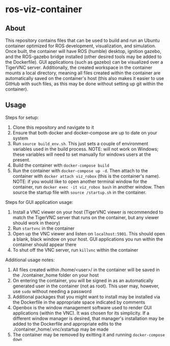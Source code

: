 # ros-viz-container
## About
This repository contains files that can be used to build and run an Ubuntu container optimized for ROS development, visualization, and simulation. Once built, the container will have ROS (humble) desktop, ignition gazebo, and the ROS-gazebo bridge installed (other desired tools may be added to the Dockerfile). GUI applications (such as gazebo) can be visualized over a TigerVNC server. Additionally, the created workspace in the container mounts a local directory, meaning all files created within the container are automatically saved on the container's host (this also makes it easier to use GitHub with such files, as this may be done without setting up git within the container).
## Usage
Steps for setup:
1.  Clone this repository and navigate to it
2.  Ensure that both docker and docker-compose are up to date on your system
3.  Run `source build_env.sh`. This just sets a couple of environment variables used in the build process. NOTE: will not work on Windows; these variables will need to set manually for windows users at the present.
4.  Build the container with `docker-compose build`
5.  Run the container with `docker-compose up -d`. Then attach to the container with `docker attach viz_robox` (this is the container's name). NOTE: if you would like to open another terminal window for the container, run `docker exec -it viz_robox bash` in another window. Then source the startup file with `source /startup.sh` in the container.

Steps for GUI application usage:
1. Install a VNC viewer on your host (TigerVNC viewer is recommended to match the TigerVNC server that runs on the container, but any viewer should work in theory)
2. Run `startvnc` in the container
3. Open up the VNC viewer and listen on `localhost:5901`. This should open a blank, black window on your host. GUI applications you run within the container should appear there
4. To shut off the VNC server, run `killvnc` within the container

Additional usage notes:
1. All files created within /home/\<user\>/ in the container will be saved in the ./container_home folder on your host
2. On entering the container, you will be signed in as an automatically generated user in the container (not as root). This user may, however, use `sudo` without needing a password
3. Additional packages that you might want to install may be installed via the Dockerfile in the appropriate space indicated by comments
4. Openbox is the window management software used to render GUI applications (within the VNC). It was chosen for its simplicity. If a different window manager is desired, that manager's installation may be added to the Dockerfile and appropriate edits to the ./container_home/.vnc/xstartup may be made
5. The container may be removed by exitting it and running `docker-compose down`
